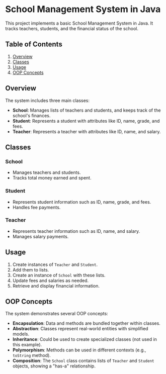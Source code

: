 # School Management System in Java

This project implements a basic School Management System in Java. It tracks teachers, students, and the financial status of the school.

## Table of Contents

1. [Overview](#overview)
2. [Classes](#classes)
3. [Usage](#usage)
4. [OOP Concepts](#oop-concepts)

## Overview

The system includes three main classes:

- **School**: Manages lists of teachers and students, and keeps track of the school's finances.
- **Student**: Represents a student with attributes like ID, name, grade, and fees.
- **Teacher**: Represents a teacher with attributes like ID, name, and salary.

## Classes

### School

- Manages teachers and students.
- Tracks total money earned and spent.

### Student

- Represents student information such as ID, name, grade, and fees.
- Handles fee payments.

### Teacher

- Represents teacher information such as ID, name, and salary.
- Manages salary payments.

## Usage

1. Create instances of `Teacher` and `Student`.
2. Add them to lists.
3. Create an instance of `School` with these lists.
4. Update fees and salaries as needed.
5. Retrieve and display financial information.

## OOP Concepts

The system demonstrates several OOP concepts:

- **Encapsulation**: Data and methods are bundled together within classes.
- **Abstraction**: Classes represent real-world entities with simplified models.
- **Inheritance**: Could be used to create specialized classes (not used in this example).
- **Polymorphism**: Methods can be used in different contexts (e.g., `toString` method).
- **Composition**: The `School` class contains lists of `Teacher` and `Student` objects, showing a "has-a" relationship.
